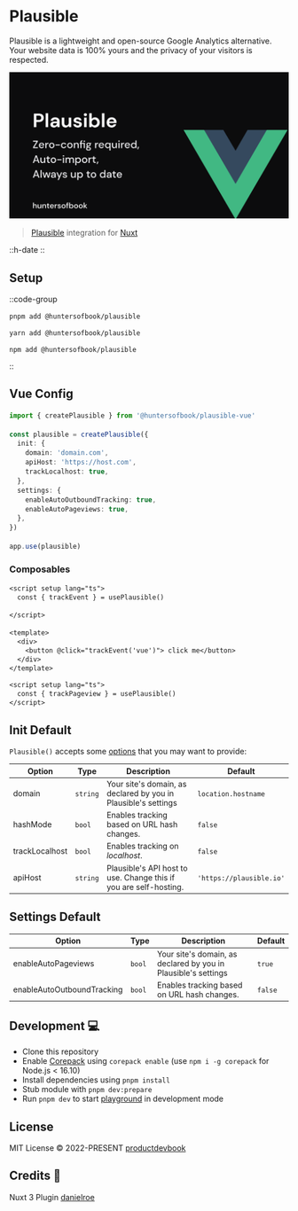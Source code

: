 # Plausible

Plausible is a lightweight and open-source Google Analytics alternative. Your website data is 100% yours and the privacy of your visitors is respected.

![alt text](https://github.com/huntersofbook/huntersofbook/blob/main/docs/public/images/plausible-vue.png?raw=true)

> [Plausible](https://plausible.io/docs) integration for [Nuxt](https://nuxtjs.org)

::h-date
::

## Setup

::code-group

```shell [pnpm]
pnpm add @huntersofbook/plausible
```

```shell [yarn]
yarn add @huntersofbook/plausible
```

```shell [npm]
npm add @huntersofbook/plausible
```

::


## Vue Config

```ts [main.ts]
import { createPlausible } from '@huntersofbook/plausible-vue'

const plausible = createPlausible({
  init: {
    domain: 'domain.com',
    apiHost: 'https://host.com',
    trackLocalhost: true,
  },
  settings: {
    enableAutoOutboundTracking: true,
    enableAutoPageviews: true,
  },
})

app.use(plausible)
```

### Composables

```vue
<script setup lang="ts">
  const { trackEvent } = usePlausible()
  
</script>

<template>
  <div>
    <button @click="trackEvent('vue')"> click me</button>
  </div>
</template>
```

```vue
<script setup lang="ts">
  const { trackPageview } = usePlausible()
</script>
```


## Init Default

`Plausible()` accepts some [options](https://plausible-tracker.netlify.app/globals.html#plausibleinitoptions) that you may want to provide:

| Option         | Type     | Description                                                       | Default                  |
| -------------- | -------- | ----------------------------------------------------------------- | ------------------------ |
| domain         | `string` | Your site's domain, as declared by you in Plausible's settings    | `location.hostname`      |
| hashMode       | `bool`   | Enables tracking based on URL hash changes.                       | `false`                  |
| trackLocalhost | `bool`   | Enables tracking on *localhost*.                                  | `false`                  |
| apiHost        | `string` | Plausible's API host to use. Change this if you are self-hosting. | `'https://plausible.io'` |

## Settings Default

| Option         | Type     | Description                                                       | Default                  |
| -------------- | -------- | ----------------------------------------------------------------- | ------------------------ |
| enableAutoPageviews | `bool` | Your site's domain, as declared by you in Plausible's settings    | `true`      |
| enableAutoOutboundTracking       | `bool`   | Enables tracking based on URL hash changes.                       | `false`                  |


## Development 💻 

- Clone this repository
- Enable [Corepack](https://github.com/nodejs/corepack) using `corepack enable` (use `npm i -g corepack` for Node.js < 16.10)
- Install dependencies using `pnpm install`
- Stub module with `pnpm dev:prepare`
- Run `pnpm dev` to start [playground](./playground) in development mode

## License

MIT License © 2022-PRESENT [productdevbook](https://github.com/productdevbook)


## Credits 💚

Nuxt 3 Plugin [danielroe](https://github.com/danielroe)